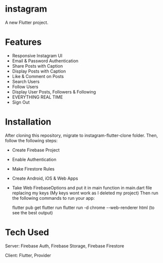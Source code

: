 # instagram

A new Flutter project.

# Features

- Responsive Instagram UI
- Email & Password Authentication
- Share Posts with Caption
- Display Posts with Caption
- Like & Comment on Posts
- Search Users
- Follow Users
- Display User Posts, Followers & Following
- EVERYTHING REAL TIME
- Sign Out

# Installation

After cloning this repository, migrate to instagram-flutter-clone folder. Then, follow the following steps:

- Create Firebase Project
- Enable Authentication
- Make Firestore Rules
- Create Android, iOS & Web Apps
- Take Web FirebaseOptions and put it in main function in main.dart file replacing my keys (My keys wont work as I deleted my project) Then run the following commands to run your app:

  flutter pub get 
  flutter run 
  flutter run -d chrome --web-renderer html (to see the best output) 

# Tech Used

Server: Firebase Auth, Firebase Storage, Firebase Firestore

Client: Flutter, Provider

